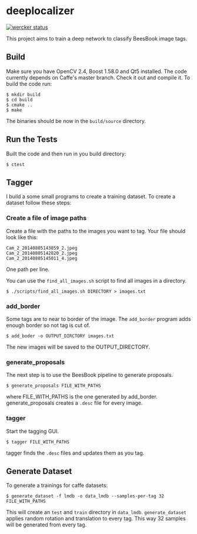 # deeplocalizer
[![wercker status](https://app.wercker.com/status/72f60f68e9fc109d741b99d084f0a593/m "wercker status")](https://app.wercker.com/project/bykey/72f60f68e9fc109d741b99d084f0a593)

This project aims to train a deep network to classify BeesBook image tags.

## Build

Make sure you have OpenCV 2.4, Boost 1.58.0 and Qt5 installed.
The code currently depends on Caffe's master branch. Check it out and compile it.
To build the code run:

```
$ mkdir build
$ cd build
$ cmake ..
$ make
```

The binaries should be now in the `build/source` directory.

## Run the Tests

Built the code and then run in you build directory:

```
$ ctest
```

## Tagger

I build a some small programs to create a training dataset.
To create a dataset follow these steps:

### Create a file of image paths

Create a file with the paths to the images you want to tag.
Your file should look like this:
```
Cam_2_20140805143859_2.jpeg
Cam_2_20140805142820_2.jpeg
Cam_2_20140805145011_4.jpeg
```
One path per line.

You can use the `find_all_images.sh` script to find all images in a directory.

```
$ ./scripts/find_all_images.sh DIRECTORY > images.txt
```

### add_border

Some tags are to near to border of the image. The `add_border` program
adds enough border so not tag is cut of.

```
$ add_boder -o OUTPUT_DIRCTORY images.txt
```

The new images will be saved to the OUTPUT_DIRECTORY.

### generate_proposals

The next step is to use the BeesBook pipeline to generate proposals.

```
$ generate_proposals FILE_WITH_PATHS
```
where FILE_WITH_PATHS is the one generated by add_border.
generate_proposals creates a `.desc` file for every image.

### tagger

Start the tagging GUI.
```
$ tagger FILE_WITH_PATHS
```
tagger finds the `.desc` files and updates them as you tag.

## Generate Dataset

To generate a trainings for caffe datasets:
```
$ generate_dataset -f lmdb -o data_lmdb --samples-per-tag 32 FILE_WITH_PATHS
```

This will create an `test` and `train` directory in `data_lmdb`.
`generate_dataset` applies random rotation and translation to every tag.
This way 32 samples will be generated from every tag.
